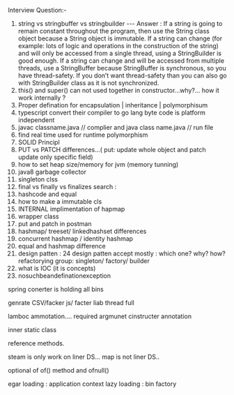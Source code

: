 Interview Question:-

1. string vs stringbuffer vs stringbuilder
--- Answer : If a string is going to remain constant throughout the program, then use the String class object because a String object is immutable.
   If a string can change (for example: lots of logic and operations in the construction of the string) and will only be accessed from a single thread, using a StringBuilder is good enough.
   If a string can change and will be accessed from multiple threads, use a StringBuffer because StringBuffer is synchronous, so you have thread-safety.
   If you don’t want thread-safety than you can also go with StringBuilder class as it is not synchronized.
2. this() and super() can not used together in constructor...why?... how it work internally ?
3. Proper defination for encapsulation | inheritance | polymorphisum
4. typescript convert their compiler to go lang 
byte code is platform independent 
5. javac classname.java // complier and java class name.java // run file
6. find real time used for runtime polymorphism
7. SOLID Principl
8. PUT vs PATCH differences...( put: update whole object and patch update only specific field)
9. how to set heap size/memory for jvm (memory tunning)
10. java8 garbage collector 
11. singleton clss  
12. final vs finally vs finalizes 
search : 
13. hashcode and equal 
14. how to make a immutable cls 
15. INTERNAL implimentation of hapmap 
16. wrapper class
17. put and patch in postman 
18. hashmap/ treeset/ linkedhashset differences 
19. concurrent hashmap / identity hashmap 
20. equal and hashmap difference 
21. design patten : 24 design patten accept mostly : which one? why? how? 
refactorying group: singleton/ factory/ builder 
22. what is IOC (it is concepts)
23. nosuchbeandefinationexception 

spring conerter is holding all bins 

genrate CSV/facker js/ facter liab
thread full

lamboc ammotation.... required argmunet cinstructer annotation 

inner static class 

reference methods.

steam is only work on liner DS... map is not liner DS.. 

optional of of() method and ofnull()


egar loading : application context 
lazy loading : bin factory

